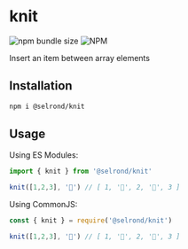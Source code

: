 # knit

![npm bundle size](https://img.shields.io/bundlephobia/min/@selrond/knit?style=flat-square)
![NPM](https://img.shields.io/npm/l/@selrond/knit?style=flat-square)

Insert an item between array elements

## Installation

```sh
npm i @selrond/knit
```

## Usage

Using ES Modules:

```js
import { knit } from '@selrond/knit'

knit([1,2,3], '🎉') // [ 1, '🎉', 2, '🎉', 3 ]
```

Using CommonJS:

```js
const { knit } = require('@selrond/knit')

knit([1,2,3], '🎉') // [ 1, '🎉', 2, '🎉', 3 ]
```
